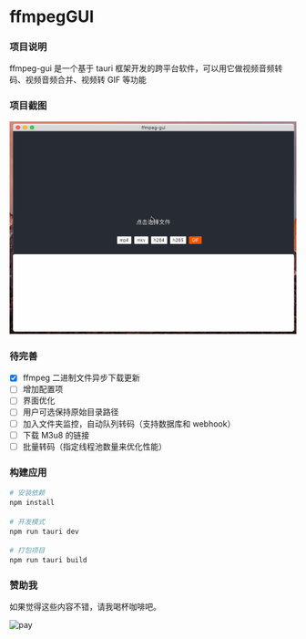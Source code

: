# ffmpegGUI

### 项目说明

ffmpeg-gui 是一个基于 tauri 框架开发的跨平台软件，可以用它做视频音频转码、视频音频合并、视频转 GIF 等功能

### 项目截图

![screenshot1](./screenshot/ffmpeg_07.gif)

### 待完善

- [x] ffmpeg 二进制文件异步下载更新
- [ ] 增加配置项
- [ ] 界面优化
- [ ] 用户可选保持原始目录路径
- [ ] 加入文件夹监控，自动队列转码（支持数据库和 webhook）
- [ ] 下载 M3u8 的链接
- [ ] 批量转码（指定线程池数量来优化性能）

### 构建应用

```bash
# 安装依赖
npm install

# 开发模式
npm run tauri dev

# 打包项目
npm run tauri build
```

### 赞助我

如果觉得这些内容不错，请我喝杯咖啡吧。

![pay](./screenshot/pay.png)

